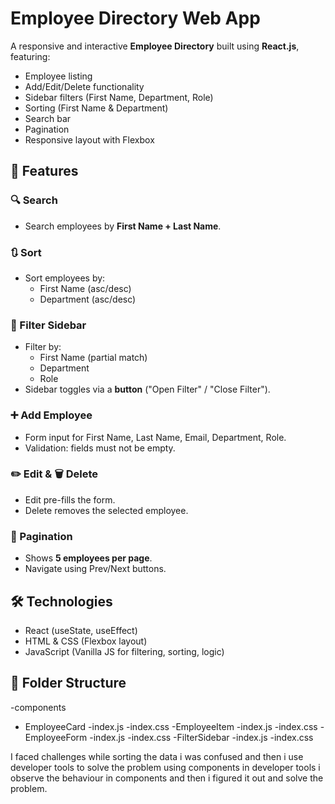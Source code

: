 # Employee Directory Web App

A responsive and interactive **Employee Directory** built using **React.js**, featuring:

- Employee listing
- Add/Edit/Delete functionality
- Sidebar filters (First Name, Department, Role)
- Sorting (First Name & Department)
- Search bar
- Pagination
- Responsive layout with Flexbox

## 🚀 Features

### 🔍 Search
- Search employees by **First Name + Last Name**.

### 🔃 Sort
- Sort employees by:
  - First Name (asc/desc)
  - Department (asc/desc)

### 🧾 Filter Sidebar
- Filter by:
  - First Name (partial match)
  - Department
  - Role
- Sidebar toggles via a **button** ("Open Filter" / "Close Filter").

### ➕ Add Employee
- Form input for First Name, Last Name, Email, Department, Role.
- Validation: fields must not be empty.

### ✏️ Edit & 🗑️ Delete
- Edit pre-fills the form.
- Delete removes the selected employee.

### 📃 Pagination
- Shows **5 employees per page**.
- Navigate using Prev/Next buttons.

## 🛠️ Technologies

- React (useState, useEffect)
- HTML & CSS (Flexbox layout)
- JavaScript (Vanilla JS for filtering, sorting, logic)

## 📁 Folder Structure
-components
  - EmployeeCard
      -index.js
      -index.css
  -EmployeeItem
    -index.js
    -index.css
  -EmployeeForm
    -index.js
    -index.css
  -FilterSidebar
    -index.js
    -index.css

I faced challenges while sorting the data i was confused and then i use developer tools to solve the problem using components in developer tools i observe the behaviour in components and then i figured it out and solve the problem.

